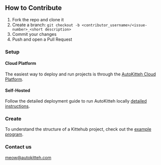 ## How to Contribute

1. Fork the repo and clone it
2. Create a branch: `git checkout -b <contributor_username>/<issue-number>_<short description>`
3. Commit your changes
4. Push and open a Pull Request

### Setup

#### Cloud Platform

The easiest way to deploy and run projects is through the [AutoKitteh Cloud Platform](https://app.autokitteh.cloud).

#### Self-Hosted

Follow the detailed deployment guide to run AutoKitteh locally [detailed instructions](https://docs.autokitteh.com/get_started/deployment).

### Create

To understand the structure of a Kittehub project, check out the [example program](project_structure/program.py).

### Contact us

meow@autokitteh.com

